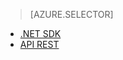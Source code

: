 > [AZURE.SELECTOR]
- [.NET SDK](../articles/media-services-dotnet-connect_programmatically.md)
- [API REST](../articles/media-services-rest-connect_programmatically.md)

<!--HONumber=52-->
